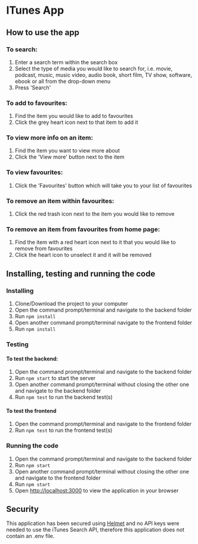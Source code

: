# ITunes App


## How to use the app
### To search:
1. Enter a search term within the search box
2. Select the type of media you would like to search for, i.e. movie, podcast, music, music video, audio book, short film, TV show, software, ebook or all from the drop-down menu
3. Press 'Search'

### To add to favourites:
1. Find the item you would like to add to favourites
2. Click the grey heart icon next to that item to add it

### To view more info on an item:
1. Find the item you want to view more about
2. Click the 'View more' button next to the item

### To view favourites:
1. Click the 'Favourites' button which will take you to your list of favourites

### To remove an item within favourites:
1. Click the red trash icon next to the item you would like to remove

### To remove an item from favourites from home page:
1. Find the item with a red heart icon next to it that you would like to remove from favourites
2. Click the heart icon to unselect it and it will be removed



## Installing, testing and running the code
### Installing
1. Clone/Download the project to your computer
2. Open the command prompt/terminal and navigate to the backend folder
3. Run `npm install`
4. Open another command prompt/terminal navigate to the frontend folder
5. Run `npm install`

### Testing
#### To test the backend:
1. Open the command prompt/terminal and navigate to the backend folder
2. Run `npm start` to start the server
3. Open another command prompt/terminal without closing the other one and navigate to the backend folder
4. Run `npm test` to run the backend test(s)
#### To test the frontend
1. Open the command prompt/terminal and navigate to the frontend folder
2. Run `npm test` to run the frontend test(s)

### Running the code
1. Open the command prompt/terminal and navigate to the backend folder
2. Run `npm start`
3. Open another command prompt/terminal without closing the other one and navigate to the frontend folder
4. Run `npm start`
5. Open [http://localhost:3000](http://localhost:3000) to view the application in your browser

## Security
This application has been secured using [Helmet](https://helmetjs.github.io/) and no API keys were needed to use the iTunes Search API, therefore this application does not contain an .env file.
